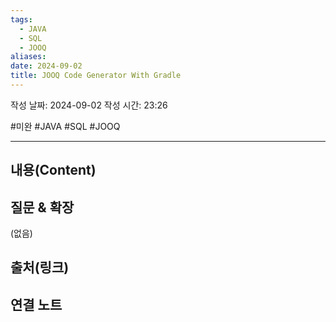 ```yaml
---
tags:
  - JAVA
  - SQL
  - JOOQ
aliases: 
date: 2024-09-02
title: JOOQ Code Generator With Gradle
---
```

작성 날짜: 2024-09-02
작성 시간: 23:26

#미완 #JAVA #SQL #JOOQ 

----
## 내용(Content)


## 질문 & 확장

(없음)

## 출처(링크)


## 연결 노트










